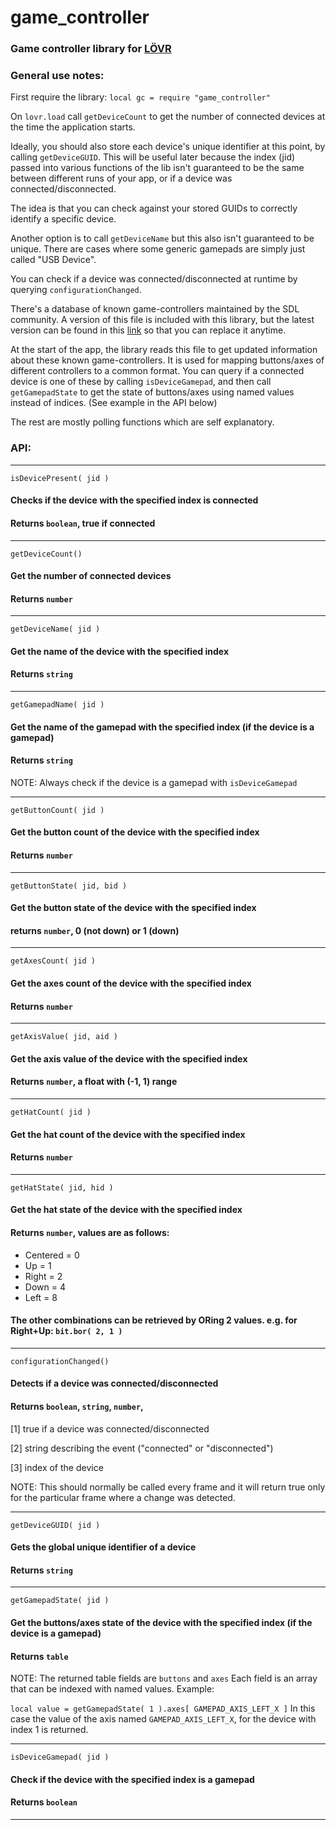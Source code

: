 # game_controller
 
### Game controller library for [LÖVR](https://lovr.org/) 

### General use notes:
First require the library: `local gc = require "game_controller"`

On `lovr.load` call `getDeviceCount` to get the number of connected devices at the time the application starts.

Ideally, you should also store each device's unique identifier at this point, by calling `getDeviceGUID`. This will be useful later because the index (jid) passed into various functions of the lib isn't guaranteed to be the same between different runs of your app, or if a device was connected/disconnected.

The idea is that you can check against your stored GUIDs to correctly identify a specific device.

Another option is to call `getDeviceName` but this also isn't guaranteed to be unique. There are cases where some generic gamepads are simply just called "USB Device".

You can check if a device was connected/disconnected at runtime by querying `configurationChanged`.

There's a database of known game-controllers maintained by the SDL community.
A version of this file is included with this library, but the latest version can be found in this [link](https://github.com/gabomdq/SDL_GameControllerDB) so that you can replace it anytime.

At the start of the app, the library reads this file to get updated information about these known game-controllers. It is used for mapping buttons/axes of different controllers to a common format. You can query if a connected device is one of these by calling `isDeviceGamepad`, and then call `getGamepadState` to get the state of buttons/axes using named values instead of indices. (See example in the API below)

The rest are mostly polling functions which are self explanatory.

### API:
---
`isDevicePresent( jid )`

#### Checks if the device with the specified index is connected
#### Returns `boolean`, true if connected
---
`getDeviceCount()`

#### Get the number of connected devices
#### Returns `number`
---
`getDeviceName( jid )`

#### Get the name of the device with the specified index
#### Returns `string`
---
`getGamepadName( jid )`

#### Get the name of the gamepad with the specified index (if the device is a gamepad)
#### Returns `string`
NOTE: Always check if the device is a gamepad with `isDeviceGamepad`

---
`getButtonCount( jid )`

#### Get the button count of the device with the specified index
#### Returns `number`
---
`getButtonState( jid, bid )`

#### Get the button state of the device with the specified index
#### returns `number`, 0 (not down) or 1 (down)
---
`getAxesCount( jid )`

#### Get the axes count of the device with the specified index
#### Returns `number`
---
`getAxisValue( jid, aid )`

#### Get the axis value of the device with the specified index
#### Returns `number`, a float with (-1, 1) range
---
`getHatCount( jid )`

#### Get the hat count of the device with the specified index
#### Returns `number`
---
`getHatState( jid, hid )`

#### Get the hat state of the device with the specified index
#### Returns `number`, values are as follows:
- Centered = 0
- Up = 1
- Right = 2
- Down = 4
- Left = 8

#### The other combinations can be retrieved by ORing 2 values. e.g. for Right+Up: `bit.bor( 2, 1 )`
---
`configurationChanged()`

#### Detects if a device was connected/disconnected
#### Returns `boolean`, `string`, `number`,
[1] true if a device was connected/disconnected

[2] string describing the event ("connected" or "disconnected")

[3] index of the device

NOTE: This should normally be called every frame and it will return true only for the particular frame where a change was detected.

---
`getDeviceGUID( jid )`

#### Gets the global unique identifier of a device
#### Returns `string`
---
`getGamepadState( jid )`

#### Get the buttons/axes state of the device with the specified index (if the device is a gamepad)
#### Returns `table`
NOTE: The returned table fields are `buttons` and `axes`
Each field is an array that can be indexed with named values. Example:

`local value = getGamepadState( 1 ).axes[ GAMEPAD_AXIS_LEFT_X ]`
In this case the value of the axis named `GAMEPAD_AXIS_LEFT_X`, for the device with index 1 is returned.

---
`isDeviceGamepad( jid )`

#### Check if the device with the specified index is a gamepad
#### Returns `boolean`

---